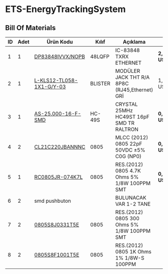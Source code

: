 # ETS-EnergyTrackingSystem

## Bill Of Materials

| ID | Adet | Ürün Kodu                                                                                                                                                   | Kılıf | Açıklama                                      | Fiyat                 |
| -- | ---- | ------------------------------------------------------------------------------------------------------------------------------------------------------------- | ------- | ----------------------------------------------- | --------------------- |
| 1  | 1    | [DP83848IVVX/NOPB](https://ozdisan.com/entegre-devreler-icler/interface-entegreleri/driver-receiver-ve-transceiver-entegreleri/DP83848IVVXNOPB)                  | 48LQFP  | IC-83848 TXRX ETHERNET                          | **2,80614 USD** |
| 2  | 1    | [L-KLS12-TL058-1X1-G/Y-03](https://www.ozdisan.com/konnektor-ve-baglanti-elemanlari/moduler-konnektorler/trafolu-moduler-jackler/L-KLS12-TL058-1X1-GY-03/502955) | BLISTER | MODÜLER JACK THT R/A 8P8C (RJ45,Ethernet) GRİ | 1,46003 USD           |
| 3  | 1    | [AS-25.000-16-F-SMD](https://www.ozdisan.com/pasif-komponentler/kristaller-osilatorler-ve-rezanatorler/kristaller/AS-25-000-16-F-SMD/334717)                     | HC-49S  | CRYSTAL 25MHz HC49ST 16pF SMD TR RALTRON        | **0,12650 USD** |
| 4  | 2    | [CL21C220JBANNNC](https://www.ozdisan.com/pasif-komponentler/kapasitorler/smt-smd-ve-mlcc-kapasitorler/CL21C220JBANNNC/5638)                                     | 0805    | MLCC (2012) 0805 22pF 50VDC ±5% C0G (NP0)      | **0,01001 USD** |
| 5  | 1    | [RC0805JR-074K7L](https://ozdisan.com/pasif-komponentler/direncler/smt-smd-ve-cip-direncler/RC0805JR-074K7L/837266)                                              | 0805    | RES.(2012) 0805 4.7K Ohms 5% 1/8W 100PPM SMT    | **0,00221 USD** |
| 6  | 2    | smd pushbuton                                                                                                                                                 |         | BULUNACAK VAR 1-2 TANE                          |                       |
| 7  | 2    | [0805S8J0331T5E](https://www.ozdisan.com/pasif-komponentler/direncler/smt-smd-ve-cip-direncler/0805S8J0331T5E/35377)                                             | 0805    | RES.(2012) 0805 300 Ohms 5% 1/8W 100PPM SMT     |                       |
| 8  | 2    | [0805S8F1001T5E](https://www.ozdisan.com/pasif-komponentler/direncler/smt-smd-direncler/0805S8F1001T5E)                                                          | 0805    | RES.(2012) 0805 1K Ohms 1% 1/8W-S 100PPM        |                       |
